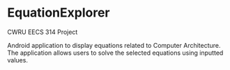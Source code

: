 EquationExplorer
================

CWRU EECS 314 Project

Android application to display equations related to Computer Architecture. The application allows 
users to solve the selected equations using inputted values. 
